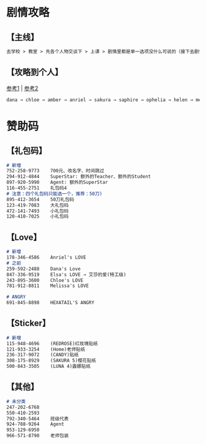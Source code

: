 # 剧情攻略

## 【主线】

```markdown
去学校 > 教室 > 先各个人物交谈下 > 上课 > 剧情里都是单一选项没什么可说的（接下去剧情中单一选项的我都不提了） > 出学校去后巷 > Erica > 随便选 > 回家和dana说话 > 摸头 > 左上快进时间 > 右边手机 > 每个问题问一遍 > amber > 让她给你买台电脑吧 > 计算机 > 睡觉 > 看妈妈 > 去学校 > luna > 颜色看着选 > 请求另一个吻 > 教室上课 > 空教室 > ophelia > 我的电脑坏了，你能修好吗 > 去店铺街 > 礼品店 > anriel > 摸 > 站起来 > 我的乌龟受伤了 > 随便选 > 点店铺街的胖子makoto > 呼叫 > amelia > 对话完回家 > dana房间找她 > 回自己房间点计算机 > 快进时间 > 手机 > 休息（暂时不做特工任务，后面分各个人物去做攻略,而因为50刀的礼包码里有特工的藏身处，所以休息能各资源加10） > 快进时间 > dana房间 > 想办法开门 > 厨房 > dana房间 > 开门 > 选第三个 > 睡觉 > 妈妈能给我钱吗（赚钱的方法有很多，搞卫生，去医院卖蝌蚪，校长办公室，找老师，礼品店整理娃娃，卖战利品给胖子等） > 回自己房间 > 计算机 > 看邮件（这个爸爸真是好榜样...） > 窗户 > amber房间找妈妈 > 敲门 > 问问dana第一次去海边的情况 > 去学校 > 快进时间 > 空教室 > ophelia > 去礼品店买望远镜和睡衣 > 回家回自己房间 > 计算机 > 去后巷 > erica > 回家找dana给她新睡衣
```

## 【攻略到个人】

[参考1](https://www.bilibili.com/opus/974926927307472903)  |  [参考2](https://www.geimushe.com/index.php/2025/03/20/%E9%87%8D%E5%A4%A7%E6%9B%B4%E6%96%B0%E3%80%8A%E7%89%B9%E5%B7%A517-agent17%E3%80%8B-%E7%A5%9E%E4%BD%9C/comment-page-12/)

```markdown
dana → chloe → amber → anriel → sakura → saphire → ophelia → helen → melissa → aria → sophia → erica → amelia → luna → ruby → lamia → red rose(irene) 和 elsa → adele → candy → pearl → Agent17 → 智慧
```

# 赞助码

## 【礼包码】

```markdown
# 新增
752-258-9773	700元、改名字、时间跳过
294-912-4844	SuperStar: 额外的Teacher、额外的Student
897-920-5990	Agent: 额外的SuperStar
116-455-2751	礼包码4
# 注意：四个礼包码只能选一个，推荐：50刀)
895-412-3654	50刀礼包码
123-419-7083	大礼包码
472-141-7493	小礼包码
120-410-7025	小礼包码
```

## 【Love】

```markdown
# 新增
178-346-4586	Anriel's LOVE
# 之前
259-592-2488	Dana's Love
847-336-9519	Elsa's LOVE → 艾莎的爱(特工级)
243-895-3600	Chloe's LOVE
781-912-8811	Melissa's LOVE

# ANGRY
691-845-8898	HEXATAIL'S ANGRY
```

## 【Sticker】

```markdown
# 新增
115-948-4696	(REDROSE)红玫瑰贴纸
121-933-3254	(Home)老师贴纸
236-317-9072	(CANDY)贴纸
308-175-8929	(SAKURA 5)樱花贴纸
500-843-3505	(LUNA 4)露娜贴纸
```

## 【其他】

```markdown
# 未分类
247-202-6768
550-410-2593
792-340-5464	班级代表
924-788-9264	Agent
953-129-6950
966-571-8790	老师包装
```


